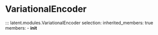 # VariationalEncoder

::: latent.modules.VariationalEncoder
    selection:
        inherited_members: true
        members:
            - __init__
